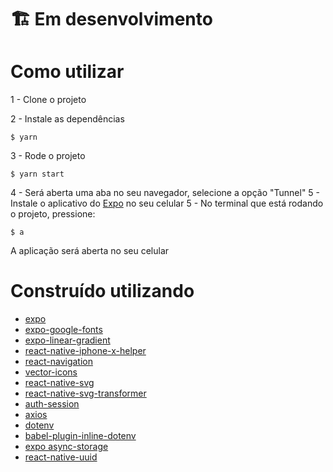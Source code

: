 # 🏗️ Em desenvolvimento

# Como utilizar
1 - Clone o projeto

2 - Instale as dependências
```
$ yarn
```
3 - Rode o projeto
```
$ yarn start
```
4 - Será aberta uma aba no seu navegador, selecione a opção "Tunnel"
5 - Instale o aplicativo do [Expo](https://play.google.com/store/apps/details?id=host.exp.exponent&hl=pt_BR&gl=US) no seu celular
5 - No terminal que está rodando o projeto, pressione:
```
$ a
```
A aplicação será aberta no seu celular

# Construído utilizando
* [expo](https://docs.expo.io/)
* [expo-google-fonts](https://docs.expo.io/guides/using-custom-fonts/#using-a-google-font)
* [expo-linear-gradient](https://docs.expo.io/versions/latest/sdk/linear-gradient/)
* [react-native-iphone-x-helper](https://github.com/ptelad/react-native-iphone-x-helper)
* [react-navigation](https://reactnavigation.org/)
* [vector-icons](https://icons.expo.fyi/)
* [react-native-svg](https://docs.expo.io/versions/latest/sdk/svg/)
* [react-native-svg-transformer](https://github.com/kristerkari/react-native-svg-transformer)
* [auth-session](https://docs.expo.dev/versions/latest/sdk/auth-session/)
* [axios](https://github.com/axios/axios)
* [dotenv](https://www.npmjs.com/package/dotenv)
* [babel-plugin-inline-dotenv](https://www.npmjs.com/package/babel-plugin-inline-dotenv)
* [expo async-storage](https://docs.expo.dev/versions/latest/sdk/async-storage/)
* [react-native-uuid](https://www.npmjs.com/package/react-native-uuid)
